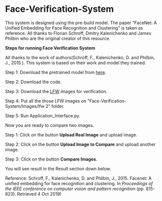 # Face-Verification-System
This system is designed using the pre-build model. The paper "FaceNet: A Unified Embedding for Face Recognition and Clustering" is taken as reference. All thanks to Florian Schroff, Dmitry Kalenichenko and James Philbin who are the original creator of this resource.

**Steps for running Face Verification System**

All thanks to the work of authors(Schroff, F., Kalenichenko, D. and Philbin, J., 2015.). This system is based on their work and model they trained.

Step 1: Download the pretrained model from [here](https://drive.google.com/open?id=1EXPBSXwTaqrSC0OhUdXNmKSh9qJUQ55-).

Step 2: Download the code.

Step 3: Download the [LFW](http://vis-www.cs.umass.edu/lfw/lfw.tgz) images for verification.

Step 4: Put all the those LFW images on "Face-Verification-System/Images/lfw 2" folder.

Step 5: Run Application_Interface.py.

Now you are ready to compare two images.

Step 1: Click on the button **Upload Real Image** and upload image.

Step 2: Click on the button **Upload Image to Compare** and upload another image.

Step 3: Click on the button **Compare Images**.

You will see result in the Result section down below.

Reference: Schroff, F., Kalenichenko, D. and Philbin, J., 2015. Facenet: A unified embedding for face recognition and clustering. In _Proceedings of the IEEE conference on computer vision and pattern recognition_ (pp. 815-823). Retrieved 4 Oct 2019) 
